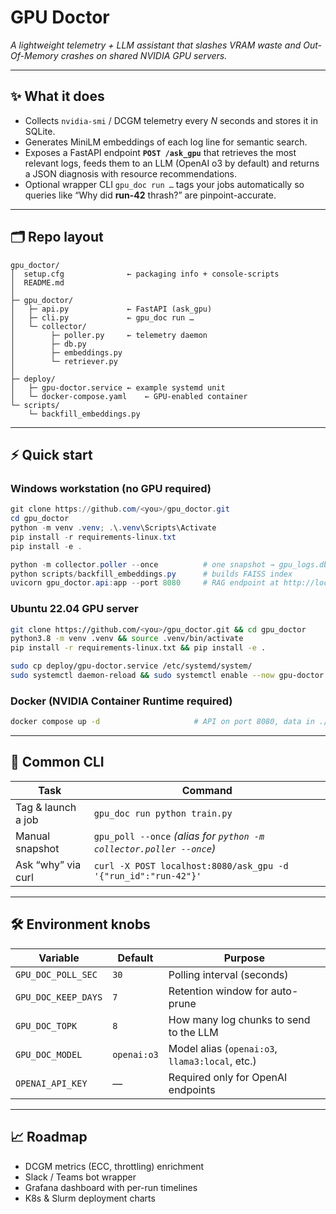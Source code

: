 # GPU Doctor

*A lightweight telemetry + LLM assistant that slashes VRAM waste and Out-Of-Memory crashes on shared NVIDIA GPU servers.*

---

## ✨ What it does

* Collects `nvidia-smi` / DCGM telemetry every *N* seconds and stores it in SQLite.
* Generates MiniLM embeddings of each log line for semantic search.
* Exposes a FastAPI endpoint **`POST /ask_gpu`** that retrieves the most relevant logs, feeds them to an LLM (OpenAI o3 by default) and returns a JSON diagnosis with resource recommendations.
* Optional wrapper CLI `gpu_doc run …` tags your jobs automatically so queries like “Why did **run-42** thrash?” are pinpoint-accurate.

---

## 🗂️ Repo layout

```
gpu_doctor/
│  setup.cfg              ← packaging info + console-scripts
│  README.md
│
├─ gpu_doctor/
│   ├─ api.py             ← FastAPI (ask_gpu)
│   ├─ cli.py             ← gpu_doc run …
│   └─ collector/
│        ├─ poller.py     ← telemetry daemon
│        ├─ db.py
│        ├─ embeddings.py
│        └─ retriever.py
│
├─ deploy/
│   ├─ gpu-doctor.service ← example systemd unit
│   └─ docker-compose.yaml    ← GPU-enabled container
└─ scripts/
    └─ backfill_embeddings.py
```

---

## ⚡ Quick start

### Windows workstation (no GPU required)

```powershell
git clone https://github.com/<you>/gpu_doctor.git
cd gpu_doctor
python -m venv .venv; .\.venv\Scripts\Activate
pip install -r requirements-linux.txt
pip install -e .

python -m collector.poller --once          # one snapshot → gpu_logs.db
python scripts/backfill_embeddings.py      # builds FAISS index
uvicorn gpu_doctor.api:app --port 8080     # RAG endpoint at http://localhost:8080
```

### Ubuntu 22.04 GPU server

```bash
git clone https://github.com/<you>/gpu_doctor.git && cd gpu_doctor
python3.8 -m venv .venv && source .venv/bin/activate
pip install -r requirements-linux.txt && pip install -e .

sudo cp deploy/gpu-doctor.service /etc/systemd/system/
sudo systemctl daemon-reload && sudo systemctl enable --now gpu-doctor
```

### Docker (NVIDIA Container Runtime required)

```bash
docker compose up -d                     # API on port 8080, data in ./data
```

---

## 🔧 Common CLI

| Task               | Command                                                             |
| ------------------ | ------------------------------------------------------------------- |
| Tag & launch a job | `gpu_doc run python train.py`                                       |
| Manual snapshot    | `gpu_poll --once` *(alias for `python -m collector.poller --once`)* |
| Ask “why” via curl | `curl -X POST localhost:8080/ask_gpu -d '{"run_id":"run-42"}'`      |

---

## 🛠️ Environment knobs

| Variable            | Default     | Purpose                                         |
| ------------------- | ----------- | ----------------------------------------------- |
| `GPU_DOC_POLL_SEC`  | `30`        | Polling interval (seconds)                      |
| `GPU_DOC_KEEP_DAYS` | `7`         | Retention window for auto-prune                 |
| `GPU_DOC_TOPK`      | `8`         | How many log chunks to send to the LLM          |
| `GPU_DOC_MODEL`     | `openai:o3` | Model alias (`openai:o3`, `llama3:local`, etc.) |
| `OPENAI_API_KEY`    | —           | Required only for OpenAI endpoints              |

---

## 📈 Roadmap

* DCGM metrics (ECC, throttling) enrichment
* Slack / Teams bot wrapper
* Grafana dashboard with per-run timelines
* K8s & Slurm deployment charts

